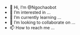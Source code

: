 - 👋 Hi, I’m @Ngochaobot
- 👀 I’m interested in ...
- 🌱 I’m currently learning ...
- 💞️ I’m looking to collaborate on ...
- 📫 How to reach me ...

<!---
Ngochaobot/Ngochaobot is a ✨ special ✨ repository because its `README.md` (this file) appears on your GitHub profile.
You can click the Preview link to take a look at your changes.
--->
